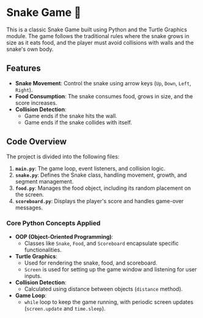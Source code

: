 # Snake Game 🐍

This is a classic Snake Game built using Python and the Turtle Graphics module. The game follows the traditional rules where the snake grows in size as it eats food, and the player must avoid collisions with walls and the snake's own body.

## Features
- **Snake Movement**: Control the snake using arrow keys (`Up`, `Down`, `Left`, `Right`).
- **Food Consumption**: The snake consumes food, grows in size, and the score increases.
- **Collision Detection**:
  - Game ends if the snake hits the wall.
  - Game ends if the snake collides with itself.

## Code Overview
The project is divided into the following files:
1. **`main.py`**: The game loop, event listeners, and collision logic.
2. **`snake.py`**: Defines the Snake class, handling movement, growth, and segment management.
3. **`food.py`**: Manages the food object, including its random placement on the screen.
4. **`scoreboard.py`**: Displays the player's score and handles game-over messages.

### Core Python Concepts Applied
- **OOP (Object-Oriented Programming)**:
  - Classes like `Snake`, `Food`, and `Scoreboard` encapsulate specific functionalities.
- **Turtle Graphics**:
  - Used for rendering the snake, food, and scoreboard.
  - `Screen` is used for setting up the game window and listening for user inputs.
- **Collision Detection**:
  - Calculated using distance between objects (`distance` method).
- **Game Loop**:
  - `while` loop to keep the game running, with periodic screen updates (`screen.update` and `time.sleep`).
